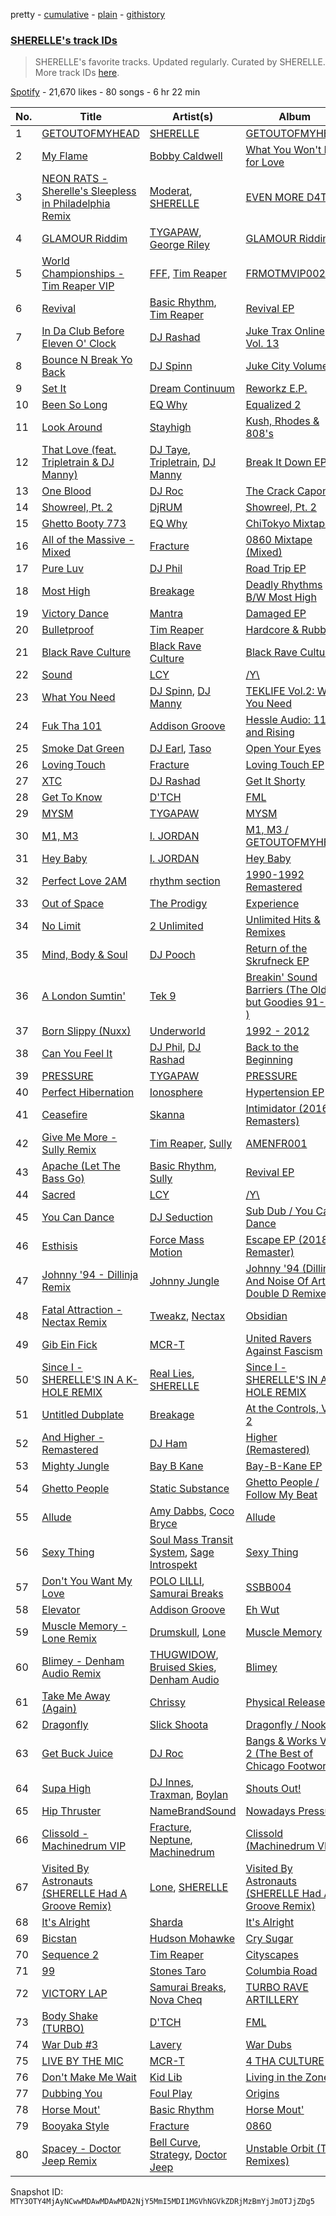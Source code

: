 pretty - [cumulative](/playlists/cumulative/37i9dQZF1DX8NzAadCccWE.md) - [plain](/playlists/plain/37i9dQZF1DX8NzAadCccWE) - [githistory](https://github.githistory.xyz/mackorone/spotify-playlist-archive/blob/main/playlists/plain/37i9dQZF1DX8NzAadCccWE)

### [SHERELLE's track IDs](https://open.spotify.com/playlist/37i9dQZF1DX8NzAadCccWE)

> SHERELLE's favorite tracks\. Updated regularly\. Curated by SHERELLE\. More track IDs <a href="spotify:genre:track\_id">here</a>.

[Spotify](https://open.spotify.com/user/spotify) - 21,670 likes - 80 songs - 6 hr 22 min

| No. | Title | Artist(s) | Album | Length |
|---|---|---|---|---|
| 1 | [GETOUTOFMYHEAD](https://open.spotify.com/track/2kYQCKxOi9Dccib2E8KaW5) | [SHERELLE](https://open.spotify.com/artist/2TFDQkQ7LahhuwL9p7R6MO) | [GETOUTOFMYHEAD](https://open.spotify.com/album/04Cbf32azwsSiMpOjHDNya) | 6:16 |
| 2 | [My Flame](https://open.spotify.com/track/1FgyYm1kcXjkdR1VZmaiVo) | [Bobby Caldwell](https://open.spotify.com/artist/4V4Z3qMCwYofWHtip6ePF6) | [What You Won't Do for Love](https://open.spotify.com/album/4pBJRxtR5TQe8hfsUgZ1r2) | 4:12 |
| 3 | [NEON RATS \- Sherelle's Sleepless in Philadelphia Remix](https://open.spotify.com/track/2FlPHfGs4KUe2GDtNQfb3P) | [Moderat](https://open.spotify.com/artist/2exkZbmNqMKnT8LRWuxWgy), [SHERELLE](https://open.spotify.com/artist/2TFDQkQ7LahhuwL9p7R6MO) | [EVEN MORE D4TA](https://open.spotify.com/album/1Jezw4Z2jKAhBF193bY5qM) | 4:50 |
| 4 | [GLAMOUR Riddim](https://open.spotify.com/track/6hFaY8lcMOWc7IjJ3eAgVh) | [TYGAPAW](https://open.spotify.com/artist/2PyscWeidzp9QnSWc5QMBq), [George Riley](https://open.spotify.com/artist/76rh78p0cww0l4OqgKabLQ) | [GLAMOUR Riddim](https://open.spotify.com/album/6RxndZ15v2o4VYDYECe4FZ) | 5:48 |
| 5 | [World Championships \- Tim Reaper VIP](https://open.spotify.com/track/0DuQ3BSlXGjRjDYfc9AftU) | [FFF](https://open.spotify.com/artist/1jR7PWJW17d3h2kEUqW0Tu), [Tim Reaper](https://open.spotify.com/artist/03KZUWKQujlCcgEdcrkvWd) | [FRMOTMVIP002](https://open.spotify.com/album/23RxCIbJJpA4QQfgACLct5) | 6:32 |
| 6 | [Revival](https://open.spotify.com/track/6RenH4B1Af1auyDziJkISc) | [Basic Rhythm](https://open.spotify.com/artist/3L3DtTvIVJ9yiQIOEeGCF2), [Tim Reaper](https://open.spotify.com/artist/03KZUWKQujlCcgEdcrkvWd) | [Revival EP](https://open.spotify.com/album/0uAAibQJzPpqxdSMzSAu2J) | 4:50 |
| 7 | [In Da Club Before Eleven O' Clock](https://open.spotify.com/track/2JsQdDbuwFYNwykifahaYL) | [DJ Rashad](https://open.spotify.com/artist/4zGBj9dI63YIWmZkPl3o7V) | [Juke Trax Online Vol\. 13](https://open.spotify.com/album/6tBqpKzYDAiIQxanFOZ0FU) | 5:38 |
| 8 | [Bounce N Break Yo Back](https://open.spotify.com/track/2mI20kUdIyOaAhtgeonE4g) | [DJ Spinn](https://open.spotify.com/artist/0ZGOz1bQgvsT4KSzHB1dg9) | [Juke City Volume 1](https://open.spotify.com/album/2VcoFQbHgH7zJ3fdgwZd69) | 2:38 |
| 9 | [Set It](https://open.spotify.com/track/5MN5F79KBF9vbZAa9i4plU) | [Dream Continuum](https://open.spotify.com/artist/4VRT7JNcqS3yMV0rBxxUlV) | [Reworkz E.P.](https://open.spotify.com/album/4fDMA35GmtYndarl6MmENj) | 5:12 |
| 10 | [Been So Long](https://open.spotify.com/track/6gqtajIcXbKTL0Pzos9TXv) | [EQ Why](https://open.spotify.com/artist/2XEjbBHqhnBlfydDBUp1Rf) | [Equalized 2](https://open.spotify.com/album/5trkiPspBHy7gucNsuKnVe) | 4:13 |
| 11 | [Look Around](https://open.spotify.com/track/3tK4FYoGqoul9NxkRp4YZN) | [Stayhigh](https://open.spotify.com/artist/2d51ltzSq7hB3viB1DTBEn) | [Kush, Rhodes & 808's](https://open.spotify.com/album/4xW3MYeu3Gwc224UHhNAfV) | 3:51 |
| 12 | [That Love \(feat\. Tripletrain & DJ Manny\)](https://open.spotify.com/track/6JhIAErBNmOAa2kfYfhHLF) | [DJ Taye](https://open.spotify.com/artist/4T1sY4aibm24hxfz9JnI7c), [Tripletrain](https://open.spotify.com/artist/47UATnEOiiEMa2OFvZjv6i), [DJ Manny](https://open.spotify.com/artist/5whJkWAzwCYfeetVpUJKn7) | [Break It Down EP](https://open.spotify.com/album/1hk2CB4Z5gCyxBtSZfYYB3) | 4:24 |
| 13 | [One Blood](https://open.spotify.com/track/0ydUOg7O89rwt6cVteWJ2B) | [DJ Roc](https://open.spotify.com/artist/3M5fbUWlySs9LximfJj5Da) | [The Crack Capone](https://open.spotify.com/album/4vOJ3wYsBpJXigwlJ7zpDC) | 2:47 |
| 14 | [Showreel, Pt\. 2](https://open.spotify.com/track/4Tg0ra2NwFahHXiboKtfPW) | [DjRUM](https://open.spotify.com/artist/4HwlolvniI44ETSg5tajeZ) | [Showreel, Pt\. 2](https://open.spotify.com/album/1ReVi3yL7bOGx3Gp4PVv96) | 9:01 |
| 15 | [Ghetto Booty 773](https://open.spotify.com/track/1QVugTEhxEK0eCBGPGTFbM) | [EQ Why](https://open.spotify.com/artist/2XEjbBHqhnBlfydDBUp1Rf) | [ChiTokyo Mixtape](https://open.spotify.com/album/6zhzbn54XTG9wuotHg5edo) | 1:00 |
| 16 | [All of the Massive \- Mixed](https://open.spotify.com/track/34Maa7Wy7yFRwqagCFyjIV) | [Fracture](https://open.spotify.com/artist/5imJlmURJJk9wicePHiqvo) | [0860 Mixtape \(Mixed\)](https://open.spotify.com/album/25QmoYMTOsTsfVabo0x9Ul) | 3:47 |
| 17 | [Pure Luv](https://open.spotify.com/track/0lpiIQ7V9vjPqgmodkUHlw) | [DJ Phil](https://open.spotify.com/artist/4L2n1xvdqgPgQjYxLHUAbG) | [Road Trip EP](https://open.spotify.com/album/7sxTlrVVSlgk28TzzzOATJ) | 4:00 |
| 18 | [Most High](https://open.spotify.com/track/64jTJkHxynSQO2nBfnjBfP) | [Breakage](https://open.spotify.com/artist/68Wb5Pcy71lLaKdIB6cBA5) | [Deadly Rhythms B/W Most High](https://open.spotify.com/album/0Vt2iBFIGeN9imMb2YnAHk) | 3:27 |
| 19 | [Victory Dance](https://open.spotify.com/track/3GZl0MH1ryKQ3q4eZreoWU) | [Mantra](https://open.spotify.com/artist/6ztaFqFjn3vO5fn5rANjzP) | [Damaged EP](https://open.spotify.com/album/2qfQjziyCpK7IM7jYPzaC2) | 5:32 |
| 20 | [Bulletproof](https://open.spotify.com/track/6m0KAAKJUcP6z4OVK7iGyf) | [Tim Reaper](https://open.spotify.com/artist/03KZUWKQujlCcgEdcrkvWd) | [Hardcore & Rubble](https://open.spotify.com/album/5OM5pbNlmjuSWptvSMfs9s) | 5:42 |
| 21 | [Black Rave Culture](https://open.spotify.com/track/5GC1sO0S9cFUGqnhZ3kxDC) | [Black Rave Culture](https://open.spotify.com/artist/2bKneBiy41WYebpWATs5NS) | [Black Rave Culture](https://open.spotify.com/album/0BBcuJVrHGYrisoIZa3Om9) | 3:25 |
| 22 | [Sound](https://open.spotify.com/track/5XJQxA7XUi58z58d5Z3IkJ) | [LCY](https://open.spotify.com/artist/4UUWo1AiaKMCi76yo69O1U) | [/Y\\](https://open.spotify.com/album/4vrJWnbIjBvj9j4NvsUjD6) | 1:19 |
| 23 | [What You Need](https://open.spotify.com/track/1oGd6koqefNYVJ0Rn6EKOW) | [DJ Spinn](https://open.spotify.com/artist/0ZGOz1bQgvsT4KSzHB1dg9), [DJ Manny](https://open.spotify.com/artist/5whJkWAzwCYfeetVpUJKn7) | [TEKLIFE Vol.2: What You Need](https://open.spotify.com/album/3gp6LlL3363zr3Jz9rjH0G) | 5:41 |
| 24 | [Fuk Tha 101](https://open.spotify.com/track/7KjLN7kECeksDC5aEb32et) | [Addison Groove](https://open.spotify.com/artist/6LG1BzyImz45pwMF6ft7Yr) | [Hessle Audio: 116 and Rising](https://open.spotify.com/album/23avwUUQ0UQgd8Z1kV3QRz) | 4:51 |
| 25 | [Smoke Dat Green](https://open.spotify.com/track/3pAz8EcQKRntknEiqkwoTC) | [DJ Earl](https://open.spotify.com/artist/3Y6Xd3ZOlhkroMrz1Bmo0Y), [Taso](https://open.spotify.com/artist/0zN0VIGQs6bYKzrB7EQYhC) | [Open Your Eyes](https://open.spotify.com/album/3cOD3Clx0XK8YFIgnseO8o) | 3:18 |
| 26 | [Loving Touch](https://open.spotify.com/track/1wGaXU3Do7dO0pA5Gh29E5) | [Fracture](https://open.spotify.com/artist/5imJlmURJJk9wicePHiqvo) | [Loving Touch EP](https://open.spotify.com/album/1DFL7pPwy2fd46Fys5nQcv) | 4:59 |
| 27 | [XTC](https://open.spotify.com/track/1mLGSIwJtrbopwSMIREGO2) | [DJ Rashad](https://open.spotify.com/artist/4zGBj9dI63YIWmZkPl3o7V) | [Get It Shorty](https://open.spotify.com/album/6aLg95mMOFkIABBUWI281m) | 6:03 |
| 28 | [Get To Know](https://open.spotify.com/track/3UONqb20f0UaabEqrf7wje) | [D'TCH](https://open.spotify.com/artist/0HWk4EZLkA64u1EGopyrVM) | [FML](https://open.spotify.com/album/2GR5CB3RnXArAu7FwmTkdi) | 4:30 |
| 29 | [MYSM](https://open.spotify.com/track/6W33jxmOkSBPQYprghE5Ba) | [TYGAPAW](https://open.spotify.com/artist/2PyscWeidzp9QnSWc5QMBq) | [MYSM](https://open.spotify.com/album/0zcghV7zGl1jMa0TQhFKGz) | 3:56 |
| 30 | [M1, M3](https://open.spotify.com/track/6oVTKZr8DyW4PvV3MiMAhN) | [I\. JORDAN](https://open.spotify.com/artist/5RMLpCv3ic2KtGnqJ7eMG4) | [M1, M3 / GETOUTOFMYHEAD](https://open.spotify.com/album/6CD21gDg0zB2h1vLj54BDz) | 6:30 |
| 31 | [Hey Baby](https://open.spotify.com/track/3Qd9CoIBV2fXERJAXYXUiv) | [I\. JORDAN](https://open.spotify.com/artist/5RMLpCv3ic2KtGnqJ7eMG4) | [Hey Baby](https://open.spotify.com/album/5SFR0BM59foRYgSloVXkWI) | 4:19 |
| 32 | [Perfect Love 2AM](https://open.spotify.com/track/2sOzn3XfNbEGbiyu5MjMuo) | [rhythm section](https://open.spotify.com/artist/1MaOmCF7HKxqDhwzn3tcQq) | [1990\-1992 Remastered](https://open.spotify.com/album/78q54Yl7Whcz5D1tW3COKK) | 5:09 |
| 33 | [Out of Space](https://open.spotify.com/track/6cYJBIE9FC1QAoPw5EhdLA) | [The Prodigy](https://open.spotify.com/artist/4k1ELeJKT1ISyDv8JivPpB) | [Experience](https://open.spotify.com/album/7uSC6NXKlE3zGo0mu8Ik5r) | 5:02 |
| 34 | [No Limit](https://open.spotify.com/track/1hGvGM76KOX6tpAyaHB0au) | [2 Unlimited](https://open.spotify.com/artist/18JD8DVlD1fakDAw7E9LFC) | [Unlimited Hits & Remixes](https://open.spotify.com/album/4VjDcrlTFpUPpLTA72EBdG) | 3:43 |
| 35 | [Mind, Body & Soul](https://open.spotify.com/track/70HDXLtVBG5WS3TlqnRmgQ) | [DJ Pooch](https://open.spotify.com/artist/1RFErwo5nfLcFPRd5oA9Jm) | [Return of the Skrufneck EP](https://open.spotify.com/album/1CUsOwwwDTDGYgwr0BXl7y) | 5:02 |
| 36 | [A London Sumtin'](https://open.spotify.com/track/28EBBI20LwBfGWC5Bgsv9o) | [Tek 9](https://open.spotify.com/artist/7kOnKv7CHaq24tNAa2moIZ) | [Breakin' Sound Barriers \(The Oldies but Goodies 91\-95 \)](https://open.spotify.com/album/4WwlNtaV83J1QEZODGK0VH) | 5:22 |
| 37 | [Born Slippy \(Nuxx\)](https://open.spotify.com/track/7xQYVjs4wZNdCwO0EeAWMC) | [Underworld](https://open.spotify.com/artist/1PXHzxRDiLnjqNrRn2Xbsa) | [1992 \- 2012](https://open.spotify.com/album/68wdXsJmyuDfbozV2rDjXq) | 7:36 |
| 38 | [Can You Feel It](https://open.spotify.com/track/0nODM8wiYHR8Dopqi9ytzs) | [DJ Phil](https://open.spotify.com/artist/4L2n1xvdqgPgQjYxLHUAbG), [DJ Rashad](https://open.spotify.com/artist/4zGBj9dI63YIWmZkPl3o7V) | [Back to the Beginning](https://open.spotify.com/album/0OFiyKOLVAXPOPruuIcniD) | 3:20 |
| 39 | [PRESSURE](https://open.spotify.com/track/7iEeCvmdE9HZ1ux9NhQgqo) | [TYGAPAW](https://open.spotify.com/artist/2PyscWeidzp9QnSWc5QMBq) | [PRESSURE](https://open.spotify.com/album/01bsqoWaI0TCuRXhPm2wLV) | 3:58 |
| 40 | [Perfect Hibernation](https://open.spotify.com/track/0hn7lphueV0fLqHZJI69Xp) | [Ionosphere](https://open.spotify.com/artist/2KceEGw5WRrZBYaTmZzXvu) | [Hypertension EP](https://open.spotify.com/album/38iSCNxxeWHDYxcrS9qDbu) | 5:12 |
| 41 | [Ceasefire](https://open.spotify.com/track/3snmDd6BSZvjUk0EjRh832) | [Skanna](https://open.spotify.com/artist/6h7y5SBkAAiL43dxJP5K5e) | [Intimidator \(2016 Remasters\)](https://open.spotify.com/album/6aMxaH5M6FAcpeaTT8OGr6) | 5:20 |
| 42 | [Give Me More \- Sully Remix](https://open.spotify.com/track/1qxu4AZAXDOEYg83GVF3BF) | [Tim Reaper](https://open.spotify.com/artist/03KZUWKQujlCcgEdcrkvWd), [Sully](https://open.spotify.com/artist/6ryGFEDvM7703b889hPUFZ) | [AMENFR001](https://open.spotify.com/album/6dc055pbriFPMlPUKK1SwL) | 4:22 |
| 43 | [Apache \(Let The Bass Go\)](https://open.spotify.com/track/3YijVQtJ8IoYyTLEg24jOZ) | [Basic Rhythm](https://open.spotify.com/artist/3L3DtTvIVJ9yiQIOEeGCF2), [Sully](https://open.spotify.com/artist/6ryGFEDvM7703b889hPUFZ) | [Revival EP](https://open.spotify.com/album/0uAAibQJzPpqxdSMzSAu2J) | 4:39 |
| 44 | [Sacred](https://open.spotify.com/track/5BFFFHavVn262KfI5Pk1o8) | [LCY](https://open.spotify.com/artist/4UUWo1AiaKMCi76yo69O1U) | [/Y\\](https://open.spotify.com/album/4vrJWnbIjBvj9j4NvsUjD6) | 3:09 |
| 45 | [You Can Dance](https://open.spotify.com/track/72IbG0b4vipzZ6dDxOup52) | [DJ Seduction](https://open.spotify.com/artist/3QCLS2hkq3jpkJuPmJZHyD) | [Sub Dub / You Can Dance](https://open.spotify.com/album/1fEGj8EYed4PnTxPgofGmU) | 4:22 |
| 46 | [Esthisis](https://open.spotify.com/track/0idyQ0JH04me8ky7aNuPU0) | [Force Mass Motion](https://open.spotify.com/artist/3RKv86Dvl132jbxDVUmXNX) | [Escape EP \(2018 Remaster\)](https://open.spotify.com/album/5acnuzLBMAowPMCnDCGYae) | 5:11 |
| 47 | [Johnny '94 \- Dillinja Remix](https://open.spotify.com/track/6UDQgCyzXVkR7EnlfFwhhb) | [Johnny Jungle](https://open.spotify.com/artist/4fYroVBAQIpEuFho2WtbYY) | [Johnny '94 \(Dillinja And Noise Of Art & Double D Remixes\)](https://open.spotify.com/album/6OfuMdD1LzXxlQj4qa3c0F) | 6:28 |
| 48 | [Fatal Attraction \- Nectax Remix](https://open.spotify.com/track/2DwdnNS8yIa9zyioKdwkjw) | [Tweakz](https://open.spotify.com/artist/0DZrew2OjbcHnWDKVcAeWF), [Nectax](https://open.spotify.com/artist/1UV1OG68pz1eNhIS2J0UOf) | [Obsidian](https://open.spotify.com/album/3myhKEHVwa4qDnjR4U2xNp) | 4:10 |
| 49 | [Gib Ein Fick](https://open.spotify.com/track/6AzwugProtjAk3AYkRFw7H) | [MCR\-T](https://open.spotify.com/artist/4m7q9onIm2bqhwHy9utqmw) | [United Ravers Against Fascism](https://open.spotify.com/album/0jgAlYslfHrkGslHOpnYz4) | 3:59 |
| 50 | [Since I \- SHERELLE'S IN A K\-HOLE REMIX](https://open.spotify.com/track/5jzmyt9P3x7HHczebllKLM) | [Real Lies](https://open.spotify.com/artist/1jucBaHU995Lf7ViACscFu), [SHERELLE](https://open.spotify.com/artist/2TFDQkQ7LahhuwL9p7R6MO) | [Since I \- SHERELLE'S IN A K\-HOLE REMIX](https://open.spotify.com/album/3JG4kvDxvkvHnFe0bIekM6) | 6:06 |
| 51 | [Untitled Dubplate](https://open.spotify.com/track/4yvT9PAz7bBpNnC1OPIKss) | [Breakage](https://open.spotify.com/artist/68Wb5Pcy71lLaKdIB6cBA5) | [At the Controls, Vol\. 2](https://open.spotify.com/album/5lGywtvzhpd7t3iN0kRPok) | 3:52 |
| 52 | [And Higher \- Remastered](https://open.spotify.com/track/3JvKYldjOsy1vFPR4EX4hW) | [DJ Ham](https://open.spotify.com/artist/17fiEsU1WyGedYJ7NGKrxJ) | [Higher \(Remastered\)](https://open.spotify.com/album/3ztGrMFvqkQEf4j7xjODDy) | 6:10 |
| 53 | [Mighty Jungle](https://open.spotify.com/track/4HlohkuJxnwsYW3Y9nSx56) | [Bay B Kane](https://open.spotify.com/artist/2bmPucDtmNJQiRlyn7nQqM) | [Bay\-B\-Kane EP](https://open.spotify.com/album/3PHeuzaBCEvfkWIUTNnQyN) | 5:55 |
| 54 | [Ghetto People](https://open.spotify.com/track/3zOxNCSqv3TUdOhphQTc5d) | [Static Substance](https://open.spotify.com/artist/3z0YhdouMjsfNVPc4BlDsQ) | [Ghetto People / Follow My Beat](https://open.spotify.com/album/3py6J1dFw0mJ5P5iLZT4G4) | 5:04 |
| 55 | [Allude](https://open.spotify.com/track/2z6a3MLNATHbLvlRNjDksC) | [Amy Dabbs](https://open.spotify.com/artist/7MZwR2R0H1VofTGWMziqHl), [Coco Bryce](https://open.spotify.com/artist/08hjAM9XAD28O0nWVKmlx5) | [Allude](https://open.spotify.com/album/1PexHvyN3m7qT0WkK9jWKH) | 6:42 |
| 56 | [Sexy Thing](https://open.spotify.com/track/6rxcnZKSQsa762SswV4IUs) | [Soul Mass Transit System](https://open.spotify.com/artist/3mzdCW5WsS0kjHkG9neoGC), [Sage Introspekt](https://open.spotify.com/artist/4ekpVu17mXNnTLJ61iow2T) | [Sexy Thing](https://open.spotify.com/album/29Vad0nszrcGayWJ85SEh8) | 6:29 |
| 57 | [Don't You Want My Love](https://open.spotify.com/track/775ScYixY7jile2cnN3t6e) | [POLO LILLI](https://open.spotify.com/artist/5sItl2MOfjVo4dvbwB0Fvg), [Samurai Breaks](https://open.spotify.com/artist/5X8xxAPGx1ouTGDlgE5ray) | [SSBB004](https://open.spotify.com/album/1Hq9PDqt16mf715I8uLATV) | 5:08 |
| 58 | [Elevator](https://open.spotify.com/track/453hBqJupoqIz0SrPFZU95) | [Addison Groove](https://open.spotify.com/artist/6LG1BzyImz45pwMF6ft7Yr) | [Eh Wut](https://open.spotify.com/album/1tKVdQn0I8A4mu1rPXSsAn) | 4:31 |
| 59 | [Muscle Memory \- Lone Remix](https://open.spotify.com/track/4qo2bcVwGgkrzcEeC98ph8) | [Drumskull](https://open.spotify.com/artist/3nmbXJ8KL87bwy3cyddvsg), [Lone](https://open.spotify.com/artist/5wZOrGWdg4hq7KIRMupJdI) | [Muscle Memory](https://open.spotify.com/album/5bpF4IlOwPO9FlEVNnIMYu) | 5:10 |
| 60 | [Blimey \- Denham Audio Remix](https://open.spotify.com/track/6z234Ek3zfHWw45SVWOONV) | [THUGWIDOW](https://open.spotify.com/artist/3tELV0yYAVL2YapPUThKJ1), [Bruised Skies](https://open.spotify.com/artist/5oI1AdZtFwpLD5CabiZnyb), [Denham Audio](https://open.spotify.com/artist/2gyrzIEBDddx6GsW60DnW1) | [Blimey](https://open.spotify.com/album/4Ur1Mpt3PJBfnGwFM0KaL6) | 6:43 |
| 61 | [Take Me Away \(Again\)](https://open.spotify.com/track/3CGzEVuEQiFtxlFFkELN4l) | [Chrissy](https://open.spotify.com/artist/04zsBrhqOL2WNQvd5MDupE) | [Physical Release](https://open.spotify.com/album/2eG1KJSpnCgpIwA4Atapdh) | 5:26 |
| 62 | [Dragonfly](https://open.spotify.com/track/2J0NmSdvPjPPaYpLUo9POT) | [Slick Shoota](https://open.spotify.com/artist/2P1OqKNHmAOg9RfAufNNkR) | [Dragonfly / Nooky](https://open.spotify.com/album/4p3bwTEs9lKu7SZOPK7VU2) | 4:01 |
| 63 | [Get Buck Juice](https://open.spotify.com/track/3Msnv5mWhIUsy4yX8J04aD) | [DJ Roc](https://open.spotify.com/artist/3M5fbUWlySs9LximfJj5Da) | [Bangs & Works Vol\. 2 \(The Best of Chicago Footwork\)](https://open.spotify.com/album/7zDff5WuBv3yetVZ4Iul9L) | 2:56 |
| 64 | [Supa High](https://open.spotify.com/track/6hBuGeGXHT8yrDWWhACVfZ) | [DJ Innes](https://open.spotify.com/artist/1Ropf73152TLouuPhMTTKF), [Traxman](https://open.spotify.com/artist/0KyFKunOclAI5jah1T55lh), [Boylan](https://open.spotify.com/artist/3XOdjRVzH3ryTLNzRGLzhu) | [Shouts Out!](https://open.spotify.com/album/0fOBOv1oNmnHlYpAHcG2Tg) | 4:04 |
| 65 | [Hip Thruster](https://open.spotify.com/track/2lsLDBItN7XZ1e92K5mzBc) | [NameBrandSound](https://open.spotify.com/artist/65kgJ8N0DY3S5XcMAtOSmD) | [Nowadays Pressure](https://open.spotify.com/album/2iM9f33JfLhqJofIu2K1mD) | 3:48 |
| 66 | [Clissold \- Machinedrum VIP](https://open.spotify.com/track/672jHpKMJsWua0IznmPYWI) | [Fracture](https://open.spotify.com/artist/5imJlmURJJk9wicePHiqvo), [Neptune](https://open.spotify.com/artist/5IQRi95CwBWzOvk57vn725), [Machinedrum](https://open.spotify.com/artist/06xa1OLBsMQJFXcl2tQkH4) | [Clissold \(Machinedrum VIP\)](https://open.spotify.com/album/3HktUNBVEcHfJccbCWs4zC) | 5:32 |
| 67 | [Visited By Astronauts \(SHERELLE Had A Groove Remix\)](https://open.spotify.com/track/5UlfojmfPdNxLnt5qcBx93) | [Lone](https://open.spotify.com/artist/5wZOrGWdg4hq7KIRMupJdI), [SHERELLE](https://open.spotify.com/artist/2TFDQkQ7LahhuwL9p7R6MO) | [Visited By Astronauts \(SHERELLE Had A Groove Remix\)](https://open.spotify.com/album/7uWrC80CdnlDRoe9pUI1yn) | 4:36 |
| 68 | [It's Alright](https://open.spotify.com/track/4Bmk7CoGZWB4baz6Zqo3fK) | [Sharda](https://open.spotify.com/artist/4iAs0GwTsi8q6a7ZnzR2Qi) | [It's Alright](https://open.spotify.com/album/1Agh9HDns2chodEFH14mh8) | 4:05 |
| 69 | [Bicstan](https://open.spotify.com/track/2xye1raSO8KLUD6DiX8DEW) | [Hudson Mohawke](https://open.spotify.com/artist/6olWbKW2VLhFCHfOi0iEDb) | [Cry Sugar](https://open.spotify.com/album/5J2NqsDqtVGCqb0bqQf3RU) | 4:45 |
| 70 | [Sequence 2](https://open.spotify.com/track/6ktNM5qwZtfe7esd2lEX7S) | [Tim Reaper](https://open.spotify.com/artist/03KZUWKQujlCcgEdcrkvWd) | [Cityscapes](https://open.spotify.com/album/1hHis3vL0vYP0UVOVXa9z6) | 5:54 |
| 71 | [99](https://open.spotify.com/track/2yZUl6PYrjBw9NUPEhbs0R) | [Stones Taro](https://open.spotify.com/artist/2lVqmVhV77js7wdmzUVdyB) | [Columbia Road](https://open.spotify.com/album/2b5Pfu8CUteqlguYQuv8Dn) | 5:13 |
| 72 | [VICTORY LAP](https://open.spotify.com/track/7m2DgkeHtxpZyIuvwgKTz4) | [Samurai Breaks](https://open.spotify.com/artist/5X8xxAPGx1ouTGDlgE5ray), [Nova Cheq](https://open.spotify.com/artist/6Eu1OXh1AZ2jH0HvloCfFN) | [TURBO RAVE ARTILLERY](https://open.spotify.com/album/7GEXVova5QEYiKwahROTsb) | 4:42 |
| 73 | [Body Shake \(TURBO\)](https://open.spotify.com/track/2qXSGdMZYmIGTdudAAYFwZ) | [D'TCH](https://open.spotify.com/artist/0HWk4EZLkA64u1EGopyrVM) | [FML](https://open.spotify.com/album/2GR5CB3RnXArAu7FwmTkdi) | 3:06 |
| 74 | [War Dub \#3](https://open.spotify.com/track/6BAsziB6fmuzWsaOP6toAq) | [Lavery](https://open.spotify.com/artist/0fK0hLAdC0LJDHiReWUAYU) | [War Dubs](https://open.spotify.com/album/0FrEFew4BdAo8vV24T6x1M) | 4:38 |
| 75 | [LIVE BY THE MIC](https://open.spotify.com/track/2ntAp8kGBDlfa3ziRktAba) | [MCR\-T](https://open.spotify.com/artist/4m7q9onIm2bqhwHy9utqmw) | [4 THA CULTURE](https://open.spotify.com/album/3c3UvkzhLtakh8OyLz6F7v) | 2:07 |
| 76 | [Don't Make Me Wait](https://open.spotify.com/track/33en1pMiMhaXwvzm19BuYy) | [Kid Lib](https://open.spotify.com/artist/2PT0dZa1yzFBrkp8U1UTKW) | [Living in the Zone](https://open.spotify.com/album/3qhnSHJeMslQe8Elx5LHes) | 6:09 |
| 77 | [Dubbing You](https://open.spotify.com/track/7otaDsi4MfMgnd0OsAnVut) | [Foul Play](https://open.spotify.com/artist/67FRYUfxVqKOrS3x4emvL8) | [Origins](https://open.spotify.com/album/3KqzGukJ8XRU1r2l8e5p8m) | 6:00 |
| 78 | [Horse Mout'](https://open.spotify.com/track/62vWEfJSFuLlhq4DtOkLov) | [Basic Rhythm](https://open.spotify.com/artist/3L3DtTvIVJ9yiQIOEeGCF2) | [Horse Mout'](https://open.spotify.com/album/1SFdGcRtOAdeGhfJh1dCBd) | 4:14 |
| 79 | [Booyaka Style](https://open.spotify.com/track/6vpltvodYAxx3mmPn9DpDB) | [Fracture](https://open.spotify.com/artist/5imJlmURJJk9wicePHiqvo) | [0860](https://open.spotify.com/album/0Qw8BLun3UNP3eTjKdDUML) | 4:19 |
| 80 | [Spacey \- Doctor Jeep Remix](https://open.spotify.com/track/1k1pfKYdhsRwWL9VOJfimM) | [Bell Curve](https://open.spotify.com/artist/1DMtZ4G72tuqMxRiJNTkQf), [Strategy](https://open.spotify.com/artist/0lFrpd2SX8SmwUr07I4GE3), [Doctor Jeep](https://open.spotify.com/artist/1vBAyx7wNfBDrAmWsGDRdA) | [Unstable Orbit \(The Remixes\)](https://open.spotify.com/album/70XksiP2lIBxRpbo0UAjSo) | 6:01 |

Snapshot ID: `MTY3OTY4MjAyNCwwMDAwMDAwMDA2NjY5MmI5MDI1MGVhNGVkZDRjMzBmYjJmOTJjZDg5`

